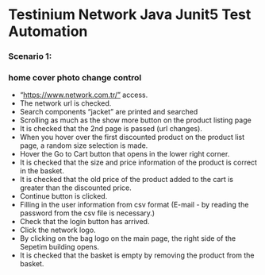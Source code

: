 # Testinium Network Java Junit5 Test Automation

### Scenario 1:
### home cover photo change control

- “https://www.network.com.tr/” access.
- The network url is checked.
- Search components “jacket” are printed and searched
- Scrolling as much as the show more button on the product listing page
- It is checked that the 2nd page is passed (url changes).
- When you hover over the first discounted product on the product list page, a random size selection is made.
- Hover the Go to Cart button that opens in the lower right corner.
- It is checked that the size and price information of the product is correct in the basket.
- It is checked that the old price of the product added to the cart is greater than the discounted price.
- Continue button is clicked.
- Filling in the user information from csv format (E-mail - by reading the password from the csv file is necessary.)
- Check that the login button has arrived.
- Click the network logo.
- By clicking on the bag logo on the main page, the right side of the Sepetim building opens.
- It is checked that the basket is empty by removing the product from the basket.